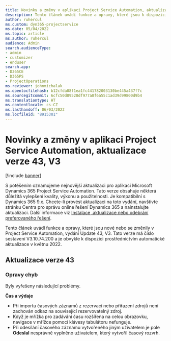 ```yaml
---
title: Novinky a změny v aplikaci Project Service Automation, aktualizace verze 43, V3
description: Tento článek uvádí funkce a opravy, které jsou k dispozici v Microsoft Dynamics 365 Project Service Automation, vydání Update 43, V3.
author: ruhercul
ms.custom: dyn365-projectservice
ms.date: 05/04/2022
ms.topic: article
ms.author: ruhercul
audience: Admin
search.audienceType:
- admin
- customizer
- enduser
search.app:
- D365CE
- D365PS
- ProjectOperations
ms.reviewer: johnmichalak
ms.openlocfilehash: b12cfda08f1ea1fc441782003130be445a437f7c
ms.sourcegitcommit: 6cfc50d89528df977a8f6a55c1ad39d99800d9b4
ms.translationtype: HT
ms.contentlocale: cs-CZ
ms.lasthandoff: 06/03/2022
ms.locfileid: "8915301"
---
```

# <a name="whats-new-or-changed-in-project-service-automation-update-release-43-v3"></a>Novinky a změny v aplikaci Project Service Automation, aktualizace verze 43, V3

[!include [banner](../includes/psa-now-project-operations.md)]

S potěšením oznamujeme nejnovější aktualizaci pro aplikaci Microsoft Dynamics 365 Project Service Automation. Tato verze obsahuje některá důležitá vylepšení kvality, výkonu a použitelnosti. Je kompatibilní s Dynamics 365 9.x. Chcete-li provést aktualizaci na toto vydání, navštivte stránku Centra pro správu online řešení Dynamics 365 a nainstalujte aktualizaci. Další informace viz [Instalace, aktualizace nebo odebrání preferovaného řešení](/power-platform/admin/install-remove-preferred-solution).

Tento článek uvádí funkce a opravy, které jsou nové nebo se změnily v Project Service Automation, vydání Update 43, V3. Tato verze má číslo sestavení V3.10.74.200 a je obvykle k dispozici prostřednictvím automatické aktualizace v květnu 2022.

## <a name="update-release-43"></a>Aktualizace verze 43

### <a name="bug-fixes"></a>Opravy chyb

Byly vyřešeny následující problémy.


**Čas a výdaje**

- Při importu časových záznamů z rezervací nebo přiřazení zdrojů není zachován odkaz na související rezervovatelný zdroj.
- Když je mřížka pro zadávání času rozšířena na celou obrazovku, navigace v mřížce pomocí klávesy tabulátoru nefunguje.
- Při odesílání časového záznamu vytvořeného jiným uživatelem je pole **Odeslal** nesprávně vyplněno uživatelem, který vytvořil časový rozvrh.
